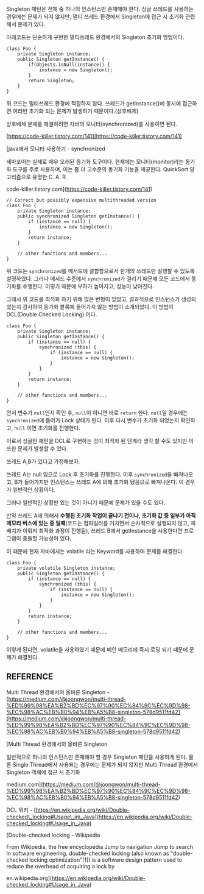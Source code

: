 Singleton 패턴은 전체 중 하나의 인스턴스만 존재해야 한다. 싱글 쓰레드를 사용하는 경우에는 문제가 되지 않지만, 멀티 쓰레드 환경에서 Singleton에 접근 시 초기화 관련해서 문제가 있다.

아래코드는 단순하게 구현한 멀티쓰레드 환경에서의 Singleton 초기화 방법이다.

```
class Foo {
    private Singleton instance;
    public Singleton getInstance() {
        if(Objects.isNull(instance)) {
            instance = new Singleton();
        }
        return Singleton;
    }
}
```

위 코드는 멀티쓰레드 환경에 적합하지 않다. 쓰레드가 getInstance()에 동시에 접근하면 여러번 초기화 되는 문제가 발생하기 때문이다.(상호배제)

상호배제 문제를 해결하려면 자바의 모니터(synchronized)를 사용하면 된다.

[https://code-killer.tistory.com/141](https://code-killer.tistory.com/141)

 [java에서 모니터 사용하기 - synchronized

세마포어는 실제로 매우 오래된 동기화 도구이다. 현재에는 모니터(monitor)라는 동기화 도구를 주로 사용하며, 이는 좀 더 고수준의 동기화 기능을 제공한다. QuickSort 알고리즘으로 유명한 C. A. R.

code-killer.tistory.com](https://code-killer.tistory.com/141)

```
// Correct but possibly expensive multithreaded version
class Foo {
    private Singleton instance;
    public synchronized Singleton getInstance() {
        if (instance == null) {
            instance = new Singleton();
        }
        return instance;
    }

    // other functions and members...
}
```

위 코드는 `synchronized`를 메서드에 결합함으로서 한개의 쓰레드만 실행할 수 있도록 설정하였다. 그러나 메서드 수준에서 `synchronized`가 걸리기 때문에 모든 코드에서 동기화를 수행한다. 이렇기 때문에 부하가 높아지고, 성능이 낮아진다.

그래서 위 코드를 최적화 하기 위해 많은 변형이 있었고, 결과적으로 인스턴스가 생성되었는지 검사하여 동기화 블록에 들어가지 않는 방법이 소개되었다. 이 방법이 DCL(Double Checked Locking) 이다.

```
class Foo {
    private Singleton instance;
    public Singleton getInstance() {
        if (instance == null) {
            synchronized (this) {
                if (instance == null) {
                    instance = new Singleton();
                }
            }
        }
        return instance;
    }

    // other functions and members...
}
```

먼저 변수가 `null`인지 확인 후, `null`이 아니면 바로 `return` 한다. `null`일 경우에는 `synchronized`에 들어가 Lock 상태가 된다. 이후 다시 변수가 초기화 되었는지 확인하고, `null` 이면 초기화를 진행한다.

이로서 싱글턴 패턴을 DCL로 구현하는 것이 최적화 된 단계라 생각 할 수도 있지만 이 또한 문제가 발생할 수 있다.

쓰레드 A,B가 있다고 가정해보자.

쓰레드 A는 null 임으로 Lock 후 초기화를 진행한다. 이후 `synchronized`을 빠져나오고, B가 들어가지만 인스턴스는 쓰레드 A에 의해 초기화 됐음으로 빠져나온다. 이 경우가 일반적인 상황이다.

그러나 일반적인 상황만 있는 것이 아니기 때문에 문제가 있을 수도 있다.

만약 쓰레드 A에 의해서 **수행된 초기화 작업이 끝나기 전이나, 초기화 값 중 일부가 아직 메모리 버스에 있는 중 일때**(코드는 컴파일러를 거치면서 순차적으로 실행되지 않고, 재배치가 이뤄져 최적화 과정이 진행됨), 쓰레드 B에서 getInstance을 사용한다면 프로그램이 충돌할 가능성이 있다.

이 때문에 현재 자바에서는 volatile 라는 Keyword를 사용하여 문제를 해결한다.

```
class Foo {
    private volatile Singleton instance;
    public Singleton getInstance() {
        if (instance == null) {
            synchronized (this) {
                if (instance == null) {
                    instance = new Singleton();
                }
            }
        }
        return instance;
    }

    // other functions and members...
}
```

이렇게 된다면, volatile을 사용하였기 때문에 메인 메모리에 즉시 로딩 되기 때문에 문제가 해결된다.

## REFERENCE

Multi Thread 환경에서의 올바른 Singleton - [https://medium.com/@joongwon/multi-thread-%ED%99%98%EA%B2%BD%EC%97%90%EC%84%9C%EC%9D%98-%EC%98%AC%EB%B0%94%EB%A5%B8-singleton-578d9511fd42](https://medium.com/@joongwon/multi-thread-%ED%99%98%EA%B2%BD%EC%97%90%EC%84%9C%EC%9D%98-%EC%98%AC%EB%B0%94%EB%A5%B8-singleton-578d9511fd42)

 [Multi Thread 환경에서의 올바른 Singleton

일반적으로 하나의 인스턴스만 존재해야 할 경우 Singleton 패턴을 사용하게 된다. 물론 Single Thread에서 사용되는 경우에는 문제가 되지 않지만 Multi Thread 환경에서 Singleton 객체에 접근 시 초기화

medium.com](https://medium.com/@joongwon/multi-thread-%ED%99%98%EA%B2%BD%EC%97%90%EC%84%9C%EC%9D%98-%EC%98%AC%EB%B0%94%EB%A5%B8-singleton-578d9511fd42)

DCL 위키 - [https://en.wikipedia.org/wiki/Double-checked\_locking#Usage\_in\_Java](https://en.wikipedia.org/wiki/Double-checked_locking#Usage_in_Java)

 [Double-checked locking - Wikipedia

From Wikipedia, the free encyclopedia Jump to navigation Jump to search In software engineering, double-checked locking (also known as "double-checked locking optimization"\[1\]) is a software design pattern used to reduce the overhead of acquiring a lock by

en.wikipedia.org](https://en.wikipedia.org/wiki/Double-checked_locking#Usage_in_Java)